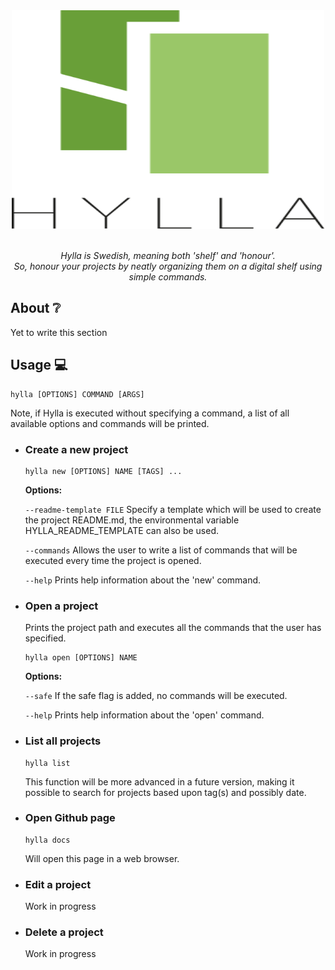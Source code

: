 <div align="center">
	<img width="500" height="350" src="media/logo.svg" alt="Hylla">
  	<br>
  	<br>
  	<p>
    		<i>
      			Hylla is Swedish, meaning both 'shelf' and 'honour'.<br/>
      			So, honour your projects by neatly organizing them on a digital shelf using simple commands.
    		</i>
  	</p>
</div>

## About :grey_question:
Yet to write this section

## Usage :computer:
```
hylla [OPTIONS] COMMAND [ARGS]
```
Note, if Hylla is executed without specifying a command, a list of all available options and commands will be printed.

* ### Create a new project
	```
	hylla new [OPTIONS] NAME [TAGS] ...
	```
	**Options:**
	
	```--readme-template FILE```
	Specify a template which will be used to create the project README.md, 
	the environmental variable HYLLA_README_TEMPLATE can also be used.
	
	```--commands```
	Allows the user to write a list of commands that will be executed every time the project is opened.
	
	```--help```
	Prints help information about the 'new' command.
	
* ### Open a project
	Prints the project path and executes all the commands that the user has specified. 
	```
	hylla open [OPTIONS] NAME
	```
	**Options:**
	
	```--safe```
	If the safe flag is added, no commands will be executed.
	
	```--help```
	Prints help information about the 'open' command.

* ### List all projects
	```
	hylla list
	```
	This function will be more advanced in a future version, making it possible to search for projects based upon tag(s) and possibly date.

* ### Open Github page
	```
	hylla docs
	```
	Will open this page in a web browser. 
	
* ### Edit a project
	Work in progress

* ### Delete a project
	Work in progress
